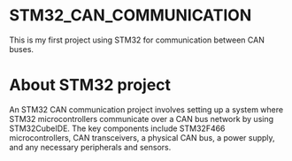 # STM32_CAN_COMMUNICATION
This is my first project using STM32 for communication between CAN buses.
# About STM32 project
An STM32 CAN communication project involves setting up a system where STM32 microcontrollers communicate over a CAN bus network by using STM32CubeIDE. The key components include STM32F466 microcontrollers, CAN transceivers, a physical CAN bus, a power supply, and any necessary peripherals and sensors.
